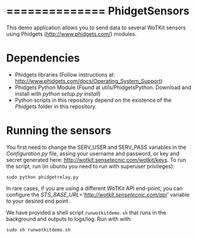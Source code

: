 ==============
PhidgetSensors
==============

This demo application allows you to send data to several WoTKit sensors using Phidgets (http://www.phidgets.com/) modules.


Dependencies
============

* Phidgets libraries (Follow instructions at: http://www.phidgets.com/docs/Operating_System_Support)
* Phidgets Python Module (Found at utils/PhidgetsPython. Download and install with *python setup.py install*)
* Python scripts in this repository depend on the existence of the *Phidgets* folder in this repository.

Running the sensors
===================

You first need to change the SERV_USER and SERV_PASS variables in the *Configuration.py* file, assing your username and password, or key and secret generated here: http://wotkit.sensetecnic.com/wotkit/keys. To run the script, run (in ubuntu you need to run with superuser privileges):

```
sudo python phidgetrelay.py
```
In rare cases, if you are using a different WoTKit API end-point, you can configure the *STS_BASE_URL='http://wotkit.sensetecnic.com/api'* variable to your desired end point.

We have provided a shell script ```runwotkitdemo.sh``` that runs in the background and outputs to logs/log. Run with with:

```
sudo sh runwotkitdemo.sh
```




